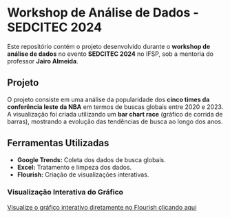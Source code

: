 # Workshop de Análise de Dados - SEDCITEC 2024

Este repositório contém o projeto desenvolvido durante o **workshop de análise de dados** no evento **SEDCITEC 2024** no IFSP, sob a mentoria do professor **Jairo Almeida**.

## Projeto

O projeto consiste em uma análise da popularidade dos **cinco times da conferência leste da NBA** em termos de buscas globais entre 2020 e 2023. A visualização foi criada utilizando um **bar chart race** (gráfico de corrida de barras), mostrando a evolução das tendências de busca ao longo dos anos.

## Ferramentas Utilizadas

- **Google Trends:** Coleta dos dados de busca globais.
- **Excel:** Tratamento e limpeza dos dados.
- **Flourish:** Criação de visualizações interativas.

### Visualização Interativa do Gráfico
[Visualize o gráfico interativo diretamente no Flourish clicando aqui](https://public.flourish.studio/visualisation/19554361/)

